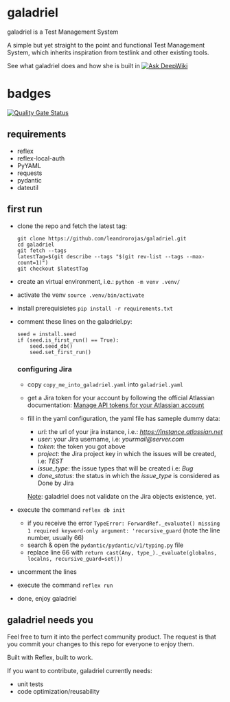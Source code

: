 # galadriel
galadriel is a Test Management System

A simple but yet straight to the point and functional Test Management System, which inherits inspiration from testlink and other existing tools.

See what galadriel does and how she is built in [![Ask DeepWiki](https://deepwiki.com/badge.svg)](https://deepwiki.com/leandrorojas/galadriel)

# badges
[![Quality Gate Status](https://sonarcloud.io/api/project_badges/measure?project=leandrorojas_galadriel&metric=alert_status)](https://sonarcloud.io/summary/new_code?id=leandrorojas_galadriel)

 ## requirements
* reflex
* reflex-local-auth
* PyYAML
* requests
* pydantic
* dateutil

## first run
* clone the repo and fetch the latest tag:
    ```
    git clone https://github.com/leandrorojas/galadriel.git
    cd galadriel
    git fetch --tags
    latestTag=$(git describe --tags "$(git rev-list --tags --max-count=1)")
    git checkout $latestTag
    ```
* create an virtual environment, i.e.: ```python -m venv .venv/```
* activate the venv ```source .venv/bin/activate```
* install prerequisietes ```pip install -r requirements.txt```
* comment these lines on the galadriel.py:
    ```
    seed = install.seed
    if (seed.is_first_run() == True):
        seed.seed_db()
        seed.set_first_run()
    ```
    ### configuring Jira
    * copy ```copy_me_into_galadriel.yaml``` into ```galadriel.yaml```
    * get a Jira token for your account by following the official Atlassian documentation: [Manage API tokens for your Atlassian account](https://support.atlassian.com/atlassian-account/docs/manage-api-tokens-for-your-atlassian-account/)
    * fill in the yaml configuration, the yaml file has sameple dummy data:
        * _url_: the url of your jira instance, i.e.: _https://instance.atlassian.net_
        * _user_: your Jira username, i.e: _yourmail@server.com_
        * _token_: the token you got above
        * _project_: the Jira project key in which the issues will be created, i.e: _TEST_
        * _issue_type_: the issue types that will be created i.e: _Bug_
        * _done_status_: the status in which the _issue_type_ is considered as Done by Jira

        <u>Note</U>: galadriel does not validate on the Jira objects existence, yet.

* execute the command ```reflex db init```
    * if you receive the error ```TypeError: ForwardRef._evaluate() missing 1 required keyword-only argument: 'recursive_guard``` (note the line number, usually 66)
    * search & open the ```pydantic/pydantic/v1/typing.py``` file
    * replace line 66 with ```return cast(Any, type_)._evaluate(globalns, localns, recursive_guard=set())```
* uncomment the lines
* execute the command ```reflex run```
* done, enjoy galadriel

## galadriel needs you
Feel free to turn it into the perfect community product. The request is that you commit your changes to this repo for everyone to enjoy them.

Built with Reflex, built to work.

If you want to contribute, galadriel currently needs:
* unit tests
* code optimization/reusability

